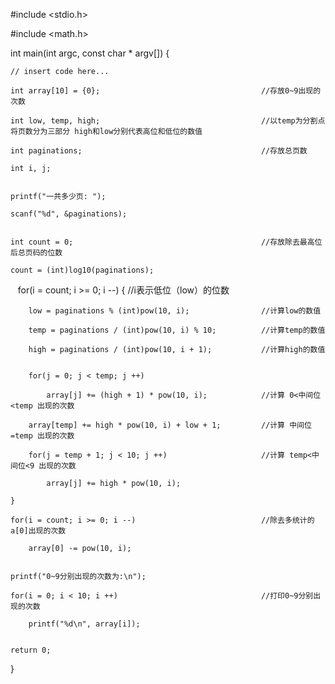 #include <stdio.h>

#include <math.h>

int main(int argc, const char * argv[]) {

    // insert code here...
    
    int array[10] = {0};                                    //存放0~9出现的次数
    
    int low, temp, high;                                    //以temp为分割点 将页数分为三部分 high和low分别代表高位和低位的数值
    
    int paginations;                                        //存放总页数
    
    int i, j;
    
    
    printf("一共多少页: ");
    
    scanf("%d", &paginations);
    
    
    int count = 0;                                          //存放除去最高位后总页码的位数
    
    count = (int)log10(paginations);
    
    
    for(i = count; i >= 0; i --) {                          //i表示低位（low）的位数
    
        low = paginations % (int)pow(10, i);                //计算low的数值
        
        temp = paginations / (int)pow(10, i) % 10;          //计算temp的数值
        
        high = paginations / (int)pow(10, i + 1);           //计算high的数值
        
        
        for(j = 0; j < temp; j ++)
        
            array[j] += (high + 1) * pow(10, i);            //计算 0<中间位<temp 出现的次数
            
        array[temp] += high * pow(10, i) + low + 1;         //计算 中间位=temp 出现的次数
        
        for(j = temp + 1; j < 10; j ++)                     //计算 temp<中间位<9 出现的次数
        
            array[j] += high * pow(10, i);
            
    }
    
    for(i = count; i >= 0; i --)                            //除去多统计的a[0]出现的次数
    
        array[0] -= pow(10, i);
        
    
    printf("0~9分别出现的次数为:\n");
    
    for(i = 0; i < 10; i ++)                                //打印0~9分别出现的次数
    
        printf("%d\n", array[i]);
        
    
    return 0;
    
}
